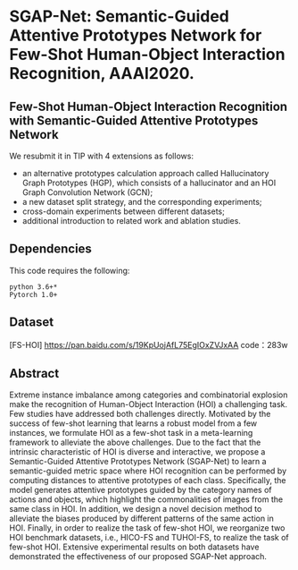 
# SGAP-Net: Semantic-Guided Attentive Prototypes Network for Few-Shot Human-Object Interaction Recognition, AAAI2020.

## Few-Shot Human-Object Interaction Recognition with Semantic-Guided Attentive Prototypes Network

We resubmit it in TIP with 4 extensions as follows:
+ an alternative prototypes calculation approach called Hallucinatory Graph Prototypes (HGP), which consists of a hallucinator and an HOI Graph Convolution Network (GCN); 
+ a new dataset split strategy, and the corresponding experiments; 
+ cross-domain experiments between different datasets; 
+ additional introduction to related work and ablation studies.

## Dependencies

This code requires the following:

    python 3.6+*
    Pytorch 1.0+

## Dataset
[FS-HOI] <https://pan.baidu.com/s/19KpUojAfL75EgIOxZVJxAA>
code：283w 

## Abstract

Extreme instance imbalance among categories and combinatorial explosion make the recognition of Human-Object Interaction (HOI) a challenging task. Few studies have addressed both challenges directly. Motivated by the success of few-shot learning that learns a robust model from a few instances, we formulate HOI as a few-shot task in a meta-learning framework to alleviate the above challenges. Due to the fact that the intrinsic characteristic of HOI is diverse and interactive, we propose a Semantic-Guided Attentive Prototypes Network (SGAP-Net) to learn a semantic-guided metric space where HOI recognition can be performed by computing distances to attentive prototypes of each class. Specifically, the model generates attentive prototypes guided by the category names of actions and objects, which highlight the commonalities of images from the same class in HOI. In addition, we design a novel decision method to alleviate the biases produced by different patterns of the same action in HOI. Finally, in order to realize the task of few-shot HOI, we reorganize two HOI benchmark datasets, i.e., HICO-FS and TUHOI-FS, to realize the task of few-shot HOI. Extensive experimental results on both datasets have demonstrated the effectiveness of our proposed SGAP-Net approach.
